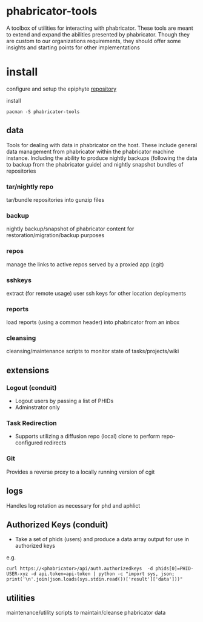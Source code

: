 phabricator-tools
===
A toolbox of utilities for interacting with phabricator. These tools are meant to extend and expand the abilities presented by phabricator. Though they are custom to our organizations requirements, they should offer some insights and starting points for other implementations

# install

configure and setup the epiphyte [repository](https://github.com/epiphyte/repository)

install
```
pacman -S phabricator-tools
```

## data
Tools for dealing with data in phabricator on the host. These include general data management from phabricator within the phabricator machine instance. Including the ability to produce nightly backups (following the data to backup from the phabricator guide) and nightly snapshot bundles of repositories

### tar/nightly repo

tar/bundle repositories into gunzip files

### backup

nightly backup/snapshot of phabricator content for restoration/migration/backup purposes

### repos

manage the links to active repos served by a proxied app (cgit)

### sshkeys

extract (for remote usage) user ssh keys for other location deployments

### reports

load reports (using a common header) into phabricator from an inbox

### cleansing

cleansing/maintenance scripts to monitor state of tasks/projects/wiki

## extensions

### Logout (conduit)

* Logout users by passing a list of PHIDs
* Adminstrator only

### Task Redirection

* Supports utilizing a diffusion repo (local) clone to perform repo-configured redirects

### Git

Provides a reverse proxy to a locally running version of cgit

## logs

Handles log rotation as necessary for phd and aphlict

## Authorized Keys (conduit)

* Take a set of phids (users) and produce a data array output for use in authorized keys

e.g.
```
curl https://<phabricator>/api/auth.authorizedkeys  -d phids[0]=PHID-USER-xyz -d api.token=api-token | python -c "import sys, json; print('\n'.join(json.loads(sys.stdin.read())['result']['data']))"
```

## utilities

maintenance/utility scripts to maintain/cleanse phabricator data
